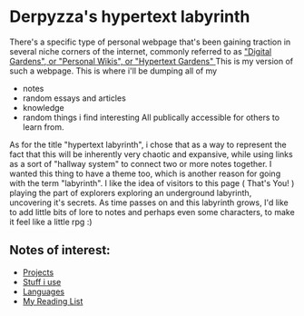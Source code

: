 # Derpyzza's hypertext labyrinth

There's a specific type of personal webpage that's been gaining traction in several niche corners of the internet, commonly referred to as ["Digital Gardens", or "Personal Wikis", or "Hypertext Gardens" ](digital-gardens)
This is my version of such a webpage.
This is where i'll be dumping all of my 
- notes
- random essays and articles
- knowledge 
- random things i find interesting
All publically accessible for others to learn from.

As for the title "hypertext labyrinth", i chose that as a way to represent the fact that this will be inherently very chaotic and expansive, while using links as a sort of "hallway system" to connect two or more notes together. I wanted this thing to have a theme too, which is another reason for going with the term "labyrinth". I like the idea of visitors to this page ( That's You! ) playing the part of explorers exploring an underground labyrinth, uncovering it's secrets. As time passes on and this labyrinth grows, I'd like to add little bits of lore to notes and perhaps even some characters, to make it feel like a little rpg :)

## Notes of interest:

- [Projects](projects)
- [Stuff i use](using)
- [Languages](languages)
- [My Reading List](reading-list)